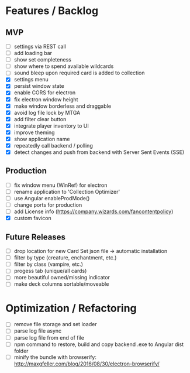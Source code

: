 # Features / Backlog

## MVP
- [ ] settings via REST call
- [ ] add loading bar
- [ ] show set completeness
- [ ] show where to spend available wildcards
- [ ] sound bleep upon required card is added to collection
- [X] settings menu
- [X] persist window state
- [X] enable CORS for electron
- [X] fix electron window height
- [X] make window borderless and draggable
- [X] avoid log file lock by MTGA
- [X] add filter clear button
- [X] integrate player inventory to UI
- [X] improve theming
- [X] show application name
- [X] repeatedly call backend / polling
- [X] detect changes and push from backend with Server Sent Events (SSE)

## Production
- [ ] fix window menu (WinRef) for electron
- [ ] rename application to 'Collection Optimizer'
- [ ] use Angular enableProdMode()
- [ ] change ports for production
- [ ] add License info (https://company.wizards.com/fancontentpolicy)
- [X] custom favicon

## Future Releases
- [ ] drop location for new Card Set json file -> automatic installation
- [ ] filter by type (creature, enchantment, etc.)
- [ ] filter by class (vampire, etc.)
- [ ] progess tab (unique/all cards)
- [ ] more beautiful owned/missing indicator
- [ ] make deck columns sortable/moveable

# Optimization / Refactoring
- [ ] remove file storage and set loader
- [ ] parse log file async
- [ ] parse log file from end of file
- [ ] npm command to restore, build and copy backend .exe to Angular dist folder
- [ ] minify the bundle with browserify: http://maxgfeller.com/blog/2016/08/30/electron-browserify/
